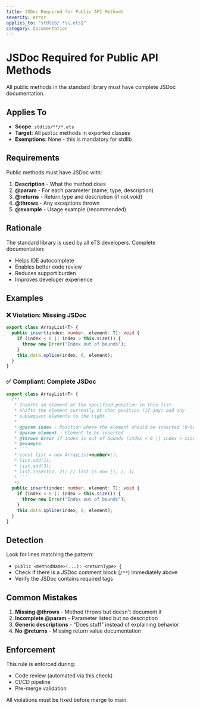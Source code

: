 ```yaml
---
title: JSDoc Required for Public API Methods
severity: error
applies_to: "stdlib/.*\\.ets$"
category: documentation
---
```


# JSDoc Required for Public API Methods

All public methods in the standard library must have complete JSDoc documentation.

## Applies To

- **Scope**: `stdlib/**/*.ets`
- **Target**: All `public` methods in exported classes
- **Exemptions**: None - this is mandatory for stdlib

## Requirements

Public methods must have JSDoc with:

1. **Description** - What the method does
2. **@param** - For each parameter (name, type, description)
3. **@returns** - Return type and description (if not void)
4. **@throws** - Any exceptions thrown
5. **@example** - Usage example (recommended)

## Rationale

The standard library is used by all eTS developers. Complete documentation:
- Helps IDE autocomplete
- Enables better code review
- Reduces support burden
- Improves developer experience

## Examples

### ❌ Violation: Missing JSDoc

```typescript
export class ArrayList<T> {
  public insert(index: number, element: T): void {
    if (index < 0 || index > this.size()) {
      throw new Error("Index out of bounds");
    }
    this.data.splice(index, 0, element);
  }
}
```

### ✅ Compliant: Complete JSDoc

```typescript
export class ArrayList<T> {
  /**
   * Inserts an element at the specified position in this list.
   * Shifts the element currently at that position (if any) and any
   * subsequent elements to the right.
   *
   * @param index - Position where the element should be inserted (0-based)
   * @param element - Element to be inserted
   * @throws Error if index is out of bounds (index < 0 || index > size())
   * @example
   * ```
   * const list = new ArrayList<number>();
   * list.add(1);
   * list.add(3);
   * list.insert(1, 2); // list is now [1, 2, 3]
   * ```
   */
  public insert(index: number, element: T): void {
    if (index < 0 || index > this.size()) {
      throw new Error("Index out of bounds");
    }
    this.data.splice(index, 0, element);
  }
}
```

## Detection

Look for lines matching the pattern:
- `public <methodName>(...): <returnType> {`
- Check if there is a JSDoc comment block (`/**`) immediately above
- Verify the JSDoc contains required tags

## Common Mistakes

1. **Missing @throws** - Method throws but doesn't document it
2. **Incomplete @param** - Parameter listed but no description
3. **Generic descriptions** - "Does stuff" instead of explaining behavior
4. **No @returns** - Missing return value documentation

## Enforcement

This rule is enforced during:
- Code review (automated via this check)
- CI/CD pipeline
- Pre-merge validation

All violations must be fixed before merge to main.
